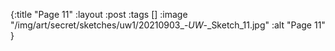 {:title "Page 11"
 :layout :post
 :tags []
 :image "/img/art/secret/sketches/uw1/20210903_-_UW_-_Sketch_11.jpg"
 :alt "Page 11"
}
